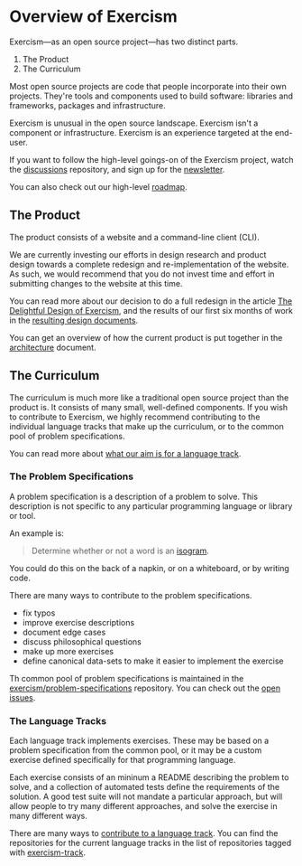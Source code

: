 # Overview of Exercism

Exercism—as an open source project—has two distinct parts.

1. The Product
2. The Curriculum

Most open source projects are code that people incorporate into their own projects. They're tools and components used to build software: libraries and frameworks, packages and infrastructure.

Exercism is unusual in the open source landscape. Exercism isn't a component or infrastructure. Exercism is an experience targeted at the end-user.

If you want to follow the high-level goings-on of the Exercism project, watch the [discussions](https://github.com/exercism/discussions/issues) repository, and sign up for the [newsletter](http://tinyletter.com/exercism).

You can also check out our high-level [roadmap](roadmap.md).

## The Product

The product consists of a website and a command-line client \(CLI\).

We are currently investing our efforts in design research and product design towards a complete redesign and re-implementation of the website. As such, we would recommend that you do not invest time and effort in submitting changes to the website at this time.

You can read more about our decision to do a full redesign in the article [The Delightful Design of Exercism](http://tinyletter.com/exercism/letters/the-delightful-design-of-exercism), and the results of our first six months of work in the [resulting design documents](conception/).

You can get an overview of how the current product is put together in the [architecture](architecture.md) document.

## The Curriculum

The curriculum is much more like a traditional open source project than the product is. It consists of many small, well-defined components. If you wish to contribute to Exercism, we highly recommend contributing to the individual language tracks that make up the curriculum, or to the common pool of problem specifications.

You can read more about [what our aim is for a language track](goal-of-exercism.md).

### The Problem Specifications

A problem specification is a description of a problem to solve. This description is not specific to any particular programming language or library or tool.

An example is:

> Determine whether or not a word is an [isogram](https://en.wikipedia.org/wiki/Isogram).

You could do this on the back of a napkin, or on a whiteboard, or by writing code.

There are many ways to contribute to the problem specifications.

* fix typos
* improve exercise descriptions
* document edge cases
* discuss philosophical questions
* make up more exercises
* define canonical data-sets to make it easier to implement the exercise

Th common pool of problem specifications is maintained in the [exercism/problem-specifications](https://github.com/exercism/problem-specifications) repository. You can check out the [open issues](https://github.com/exercism/problem-specifications/issues).

### The Language Tracks

Each language track implements exercises. These may be based on a problem specification from the common pool, or it may be a custom exercise defined specifically for that programming language.

Each exercise consists of an mininum a README describing the problem to solve, and a collection of automated tests define the requirements of the solution. A good test suite will not mandate a particular approach, but will allow people to try many different approaches, and solve the exercise in many different ways.

There are many ways to [contribute to a language track](../contributing-to-language-tracks.md). You can find the repositories for the current language tracks in the list of repositories tagged with [exercism-track](https://github.com/search?q=org%3Aexercism+topic%3Aexercism-track).

